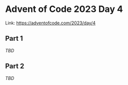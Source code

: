 # Advent of Code 2023 Day 4

Link: <https://adventofcode.com/2023/day/4>

## Part 1

*TBD*

## Part 2

*TBD*
